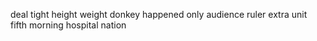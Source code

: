 deal tight height weight donkey happened only audience ruler extra unit fifth morning hospital nation